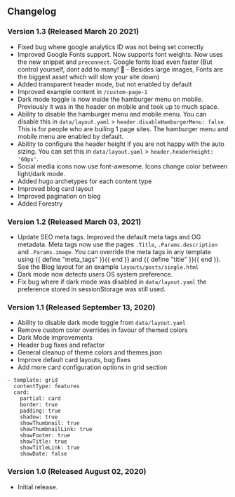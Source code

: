 ## Changelog

### Version 1.3 (Released March 20 2021)
* Fixed bug where google analytics ID was not being set correctly
* Improved Google Fonts support. Now supports font weights. Now uses the new snippet and `preconnect`. Google fonts load even faster (But control yourself, dont add to many! 👻 - Besides large images, Fonts are the biggest asset which will slow your site down)
* Added transparent header mode, but not enabled by default
* Improved example content in `/custom-page-1`
* Dark mode toggle is now inside the hamburger menu on mobile. Previously it was in the header on mobile and took up to much space. 
* Ability to disable the hamburger menu and mobile menu. You can disable this in `data/layout.yaml` > `header.disableHamburgerMenu: false`. This is for people who are builing 1 page sites. The hamburger menu and mobile menu are enabled by default.
* Ability to configure the header height if you are not happy with the auto sizing. You can set this in `data/layout.yaml` > `header.headerHeight: '60px'`.
* Social media icons now use font-awesome. Icons change color between light/dark mode.
* Added hugo archetypes for each content type
* Improved blog card layout
* Improved pagination on blog
* Added Forestry

### Version 1.2 (Released March 03, 2021)
- Update SEO meta tags. Improved the default meta tags and OG metadata. Meta tags now use the pages `.Title`, `.Params.description` and `.Params.image`. You can override the meta tags in any template using {{ define "meta_tags" }}{{ end }} and {{ define "title" }}{{ end }}. See the Blog layout for an example `layouts/posts/single.html`
- Dark mode now detects users OS system preference.
- Fix bug where if dark mode was disabled in `data/layout.yaml` the preference stored in sessionStorage was still used.

### Version 1.1 (Released September 13, 2020)

- Ability to disable dark mode toggle from `data/layout.yaml`
- Remove custom color overrides in favour of themed colors
- Dark Mode improvements
- Header bug fixes and refactor
- General cleanup of theme colors and themes.json
- Improve default card layouts, bug fixes
- Add more card configuration options in grid section
```
- template: grid
  contentType: features
  card:
    partial: card
    border: true
    padding: true
    shadow: true
    showThumbnail: true
    showThumbnailLink: true
    showFooter: true
    showTitle: true
    showTitleLink: true
    showDate: false
```

### Version 1.0 (Released August 02, 2020)

- Initial release.
